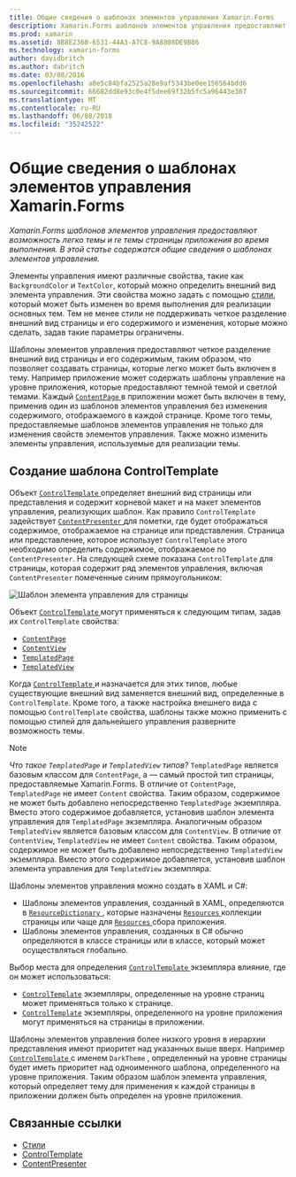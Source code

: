 ```yaml
---
title: Общие сведения о шаблонах элементов управления Xamarin.Forms
description: Xamarin.Forms шаблонов элементов управления предоставляют возможность легко темы и re темы страницы приложения во время выполнения. В этой статье содержатся общие сведения о шаблонах элементов управления.
ms.prod: xamarin
ms.assetid: 8B8E2360-6531-44A3-A7C8-9A8808DE9B86
ms.technology: xamarin-forms
author: davidbritch
ms.author: dabritch
ms.date: 03/08/2016
ms.openlocfilehash: a8e5c84bfa2525a28e9af5343be0ee156564bdd6
ms.sourcegitcommit: 66682dd8e93c0e4f5dee69f32b5fc5a96443e307
ms.translationtype: MT
ms.contentlocale: ru-RU
ms.lasthandoff: 06/08/2018
ms.locfileid: "35242522"
---
```

# <a name="introduction-to-xamarinforms-control-templates"></a>Общие сведения о шаблонах элементов управления Xamarin.Forms

_Xamarin.Forms шаблонов элементов управления предоставляют возможность легко темы и re темы страницы приложения во время выполнения. В этой статье содержатся общие сведения о шаблонах элементов управления._

Элементы управления имеют различные свойства, такие как `BackgroundColor` и `TextColor`, который можно определить внешний вид элемента управления. Эти свойства можно задать с помощью [стили](~/xamarin-forms/user-interface/styles/index.md), который может быть изменен во время выполнения для реализации основных тем. Тем не менее стили не поддерживать четкое разделение внешний вид страницы и его содержимого и изменения, которые можно сделать, задав такие параметры ограничены.

Шаблоны элементов управления предоставляют четкое разделение внешний вид страницы и его содержимым, таким образом, что позволяет создавать страницы, которые легко может быть включен в тему. Например приложение может содержать шаблоны управление на уровне приложения, которые предоставляют темной темой и светлой темами. Каждый [ `ContentPage` ](https://developer.xamarin.com/api/type/Xamarin.Forms.ContentPage/) в приложении может быть включен в тему, применив один из шаблонов элементов управления без изменения содержимого, отображаемого в каждой странице. Кроме того темы, предоставляемые шаблонов элементов управления не только для изменения свойств элементов управления. Также можно изменить элементы управления, используемые для реализации темы.

## <a name="creating-a-controltemplate"></a>Создание шаблона ControlTemplate

Объект [ `ControlTemplate` ](https://developer.xamarin.com/api/type/Xamarin.Forms.ControlTemplate/) определяет внешний вид страницы или представления и содержит корневой макет и на макет элементов управления, реализующих шаблон. Как правило `ControlTemplate` задействует [ `ContentPresenter` ](https://developer.xamarin.com/api/type/Xamarin.Forms.ContentPresenter/) для пометки, где будет отображаться содержимое, отображаемое на странице или представления. Страница или представление, которое использует `ControlTemplate` этого необходимо определить содержимое, отображаемое по `ContentPresenter`. На следующей схеме показана `ControlTemplate` для страницы, которая содержит ряд элементов управления, включая `ContentPresenter` помеченные синим прямоугольником:

![](introduction-images/control-template.png "Шаблон элемента управления для страницы")

Объект [ `ControlTemplate` ](https://developer.xamarin.com/api/type/Xamarin.Forms.ControlTemplate/) могут применяться к следующим типам, задав их `ControlTemplate` свойства:

- [`ContentPage`](https://developer.xamarin.com/api/type/Xamarin.Forms.ContentPage/)
- [`ContentView`](https://developer.xamarin.com/api/type/Xamarin.Forms.ContentView/)
- [`TemplatedPage`](https://developer.xamarin.com/api/type/Xamarin.Forms.TemplatedPage/)
- [`TemplatedView`](https://developer.xamarin.com/api/type/Xamarin.Forms.TemplatedView/)

Когда [ `ControlTemplate` ](https://developer.xamarin.com/api/type/Xamarin.Forms.ControlTemplate/) и назначается для этих типов, любые существующие внешний вид заменяется внешний вид, определенные в `ControlTemplate`. Кроме того, а также настройка внешнего вида с помощью `ControlTemplate` свойства, шаблоны также можно применить с помощью стилей для дальнейшего управления разверните возможность темы.

> [!NOTE]
>  *Что такое `TemplatedPage` и `TemplatedView` типов?* `TemplatedPage` является базовым классом для `ContentPage`, а — самый простой тип страницы, предоставляемые Xamarin.Forms. В отличие от `ContentPage`, `TemplatedPage` не имеет `Content` свойства. Таким образом, содержимое не может быть добавлено непосредственно `TemplatedPage` экземпляра. Вместо этого содержимое добавляется, установив шаблон элемента управления для `TemplatedPage` экземпляра. Аналогичным образом `TemplatedView` является базовым классом для `ContentView`. В отличие от `ContentView`, `TemplatedView` не имеет `Content` свойства. Таким образом, содержимое не может быть добавлено непосредственно `TemplatedView` экземпляра. Вместо этого содержимое добавляется, установив шаблон элемента управления для `TemplatedView` экземпляра.

Шаблоны элементов управления можно создать в XAML и C#:

- Шаблоны элементов управления, созданный в XAML, определяются в [ `ResourceDictionary` ](https://developer.xamarin.com/api/type/Xamarin.Forms.ResourceDictionary/) , которые назначены [ `Resources` ](https://developer.xamarin.com/api/property/Xamarin.Forms.VisualElement.Resources/) коллекции страницы или чаще для [ `Resources` ](https://developer.xamarin.com/api/property/Xamarin.Forms.Application.Resources/) сбора приложения.
- Шаблоны элементов управления, созданных в C# обычно определяются в классе страницы или в классе, который может осуществляться глобально.

Выбор места для определения [ `ControlTemplate` ](https://developer.xamarin.com/api/type/Xamarin.Forms.ControlTemplate/) экземпляра влияние, где он может использоваться:

- [`ControlTemplate`](https://developer.xamarin.com/api/type/Xamarin.Forms.ControlTemplate/) экземпляры, определенные на уровне страниц может применяться только к странице.
- [`ControlTemplate`](https://developer.xamarin.com/api/type/Xamarin.Forms.ControlTemplate/) экземпляры, определенного на уровне приложения могут применяться на страницы в приложении.

Шаблоны элементов управления более низкого уровня в иерархии представления имеют приоритет над указанных выше вверх. Например [ `ControlTemplate` ](https://developer.xamarin.com/api/type/Xamarin.Forms.ControlTemplate/) с именем `DarkTheme` , определенный на уровне страницы будет иметь приоритет над одноименного шаблона, определенного на уровне приложения. Таким образом шаблон элемента управления, который определяет тему для применения к каждой страницы в приложении должен быть определен на уровне приложения.


## <a name="related-links"></a>Связанные ссылки

- [Стили](~/xamarin-forms/user-interface/styles/index.md)
- [ControlTemplate](https://developer.xamarin.com/api/type/Xamarin.Forms.ControlTemplate/)
- [ContentPresenter](https://developer.xamarin.com/api/type/Xamarin.Forms.ContentPresenter/)
